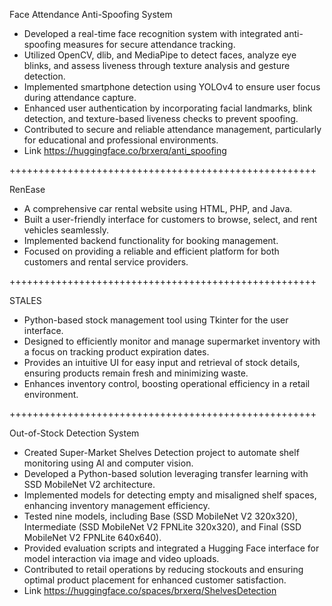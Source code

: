Face Attendance Anti-Spoofing System
- Developed a real-time face recognition system with integrated anti-spoofing measures for secure attendance
tracking.
- Utilized OpenCV, dlib, and MediaPipe to detect faces, analyze eye blinks, and assess liveness through texture
analysis and gesture detection.
- Implemented smartphone detection using YOLOv4 to ensure user focus during attendance capture.
- Enhanced user authentication by incorporating facial landmarks, blink detection, and texture-based liveness
checks to prevent spoofing.
- Contributed to secure and reliable attendance management, particularly for educational and professional
environments.
- Link https://huggingface.co/brxerq/anti_spoofing

+++++++++++++++++++++++++++++++++++++++++++++++++++++

RenEase
- A comprehensive car rental website using HTML, PHP, and Java.
- Built a user-friendly interface for customers to browse, select, and rent vehicles seamlessly.
- Implemented backend functionality for booking management.
- Focused on providing a reliable and efficient platform for both customers and rental service providers.

+++++++++++++++++++++++++++++++++++++++++++++++++++++

STALES
- Python-based stock management tool using Tkinter for the user interface.
- Designed to efficiently monitor and manage supermarket inventory with a focus on tracking product expiration
dates.
- Provides an intuitive UI for easy input and retrieval of stock details, ensuring products remain fresh and
minimizing waste.
- Enhances inventory control, boosting operational efficiency in a retail environment.

+++++++++++++++++++++++++++++++++++++++++++++++++++++

Out-of-Stock Detection System
- Created Super-Market Shelves Detection project to automate shelf monitoring using AI and computer vision.
- Developed a Python-based solution leveraging transfer learning with SSD MobileNet V2 architecture.
- Implemented models for detecting empty and misaligned shelf spaces, enhancing inventory management
efficiency.
- Tested nine models, including Base (SSD MobileNet V2 320x320), Intermediate (SSD MobileNet V2 FPNLite
320x320), and Final (SSD MobileNet V2 FPNLite 640x640).
- Provided evaluation scripts and integrated a Hugging Face interface for model interaction via image and video
uploads.
- Contributed to retail operations by reducing stockouts and ensuring optimal product placement for enhanced
customer satisfaction.
- Link https://huggingface.co/spaces/brxerq/ShelvesDetection
